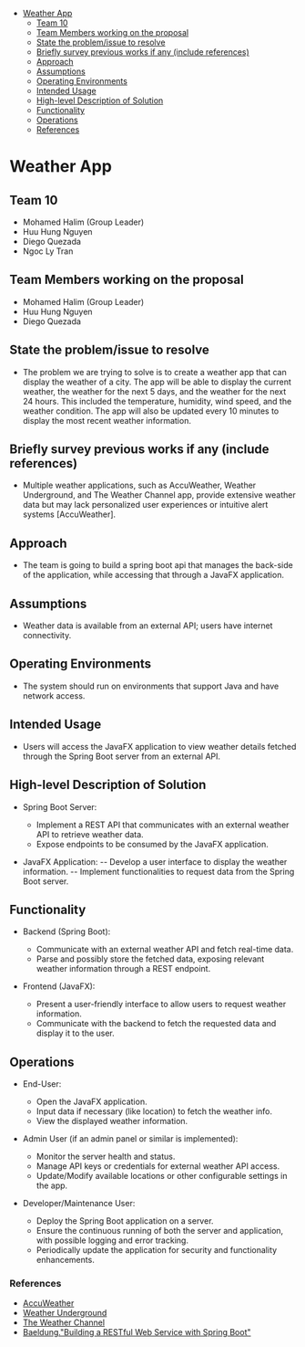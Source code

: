 <!-- @import "[TOC]" {cmd="toc" depthFrom=1 depthTo=6 orderedList=false} -->

<!-- code_chunk_output -->

- [Weather App](#weather-app)
  - [Team 10](#team-10)
  - [Team Members working on the proposal](#team-members-working-on-the-proposal)
  - [State the problem/issue to resolve](#state-the-problemissue-to-resolve)
  - [Briefly survey previous works if any (include references)](#briefly-survey-previous-works-if-any-include-references)
  - [Approach](#approach) 
  - [Assumptions](#assumptions)
  - [Operating Environments](#operating-environments)
  - [Intended Usage](#intended-usage)
  - [High-level Description of Solution](#high-level-description-of-solution)
  - [Functionality](#functionality)
  - [Operations](#operations)
  - [References](#references)

<!-- /code_chunk_output -->

<!-- In less than 2 pages, propose a topic in object-oriented design as your project.  Your proposal must include (but not be limited to) the following sections: 
• Project title 
• Team #, team members 
• Team members working on the proposal 
• State the problem/issue to resolve 
• If applicable, briefly survey previous works if any (include references) 
• If applicable, describe assumptions / operating environments / intended usage 
• High-level description of your solution which may include (but is not limited to), your plan and approach.  Be as specific as possible. 
• Functionality: describe how your solution tackles the issues 
• Operations: List operations for each intended user (in list format).  Be precise and specific. 
• (Optional) References: must include citations in content using the format [1], [2], etc. 
Be mindful that we are using java. So we're probably gonna be doing spring boot and JavaFX app-->


# Weather App

## Team 10

- Mohamed Halim (Group Leader)
- Huu Hung Nguyen
- Diego Quezada
- Ngoc Ly Tran

<!-- create a list of names -->
## Team Members working on the proposal

- Mohamed Halim (Group Leader)
- Huu Hung Nguyen
- Diego Quezada

## State the problem/issue to resolve

- The problem we are trying to solve is to create a weather app that can display the weather of a city. The app will be able to display the current weather, the weather for the next 5 days, and the weather for the next 24 hours. This included the temperature, humidity, wind speed, and the weather condition. The app will also be updated every 10 minutes to display the most recent weather information. 


## Briefly survey previous works if any (include references)

- Multiple weather applications, such as AccuWeather, Weather Underground, and The Weather Channel app, provide extensive weather data but may lack personalized user experiences or intuitive alert systems [AccuWeather].


## Approach

- The team is going to build a spring boot api that manages the back-side of the application, while accessing that through a JavaFX application.


## Assumptions

- Weather data is available from an external API; users have internet connectivity.


## Operating Environments

- The system should run on environments that support Java and have network access.


## Intended Usage

- Users will access the JavaFX application to view weather details fetched through the Spring Boot server from an external API.


## High-level Description of Solution

- Spring Boot Server:
    - Implement a REST API that communicates with an external weather API to retrieve weather data.
    - Expose endpoints to be consumed by the JavaFX application.

- JavaFX Application:
-- Develop a user interface to display the weather information.
-- Implement functionalities to request data from the Spring Boot server.


## Functionality

- Backend (Spring Boot):
    - Communicate with an external weather API and fetch real-time data.
    - Parse and possibly store the fetched data, exposing relevant weather information through a REST endpoint.

- Frontend (JavaFX):
    - Present a user-friendly interface to allow users to request weather information.
    - Communicate with the backend to fetch the requested data and display it to the user.


## Operations

- End-User:
    - Open the JavaFX application.
    - Input data if necessary (like location) to fetch the weather info.
    - View the displayed weather information.

- Admin User (if an admin panel or similar is implemented):
    - Monitor the server health and status.
    - Manage API keys or credentials for external weather API access.
    - Update/Modify available locations or other configurable settings in the app.

- Developer/Maintenance User:
    - Deploy the Spring Boot application on a server.
    - Ensure the continuous running of both the server and application, with possible logging and error tracking.
    - Periodically update the application for security and functionality enhancements.


### References
- [AccuWeather](https://www.accuweather.com/)
- [Weather Underground](https://www.wunderground.com/)
- [The Weather Channel](https://weather.com/)
- [Baeldung."Building a RESTful Web Service with Spring Boot"](https://www.baeldung.com/spring-boot-start)
